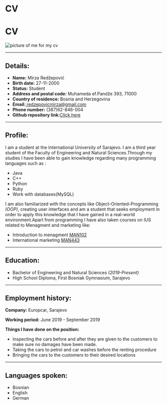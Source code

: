 # CV
<html>
<head>
<title>CV</title>

</head>
<body>


<h1>CV</h1>
<img src="https://lh3.googleusercontent.com/87DCwvqwi9qb39eDGwv8TQFMRFzf973Et5ayjvLhDHtqHC-1jnWO2LLsU9rg3ITCzEZH2g=s85" alt="picture of me for my cv">
<hr>
<h2><b>Details:</b></h2>
<ul>
    <li><b>Name:</b> Mirza Redžepović</li>
    <li><b>Birth date:</b> 27-11-2000</li>
    <li><b>Status:</b> Student</li>
    <li><b>Address and postal code:</b> Muhameda ef.Pandže 393, 71000</li>
    <li><b>Country of residence:</b> Bosnia and Herzegovina</li>
    <li><b>Email:</b><a href="mailto:redzepovicmirza@gmail.com"> redzepovicmirza@gmail.com</a></li>
    <li><b>Phone number:</b> (387)62-846-004</li>
    <li><b>Github repository link:</b><a href=" https://qo24.github.io/CV/">Click here</a></li>
</ul>
<hr>
<h2><b>Profile:</b></h2>
<p>I am a student at the International University of Sarajevo.
 I am a third year student of the Faculty of Engineering and Natural Sciences.Through my studies I have been able to gain knowledge regarding many programming languages such as :

<ul>
<li>Java</li>
<li>C++</li>
<li>Python</li>
<li>Ruby</li>
<li>Work with databases(MySQL)</li>
</ul>
I am also familiarized with the concepts like Object-Oriented-Programming <i>(OOP)</i>, creating user interfaces and am a student that seeks employment in order to apply this knowledge that I have gained in a real-world environment.Apart from programming I have also taken courses on IUS related to Menagment and marketing like:
<ul>
<li>Introduction to menagment <a href="https://ecampus.ius.edu.ba/course/man102-introduction-management">MAN102</a></li>
<li>International marketing <a href="https://ecampus.ius.edu.ba/course/man443-international-marketing">MAN443</a></li>    
</ul>
</p>
<hr>
<h2><b>Education:</b></h2>
<ul>
<li>Bachelor of Engineering and Natural Sciences <i>(2019-Present)</i></li>
<li>High School Diploma, First Bosniak Gymnasium, Sarajevo</li>
</ul>
<hr>
<h2><b>Employment history:</b></h2>
<p><b> Company:</b> Europcar, Sarajevo</p>
<p><b> Working period:</b> June 2019 - September 2019 </p>
<p><b> Things I have done on the position:</b></p>
    <ul>
<li>Inspecting the cars before and after they are given to the customers to make sure no damages have been made.</li>
<li>Taking the cars to petrol and car washes before the renting procedure</li>
<li>Bringing the cars to the customers to their desired locations</li>
</ul>
<hr>
<h2>Languages spoken:</h2>
<ul>
    <li>Bosnian</li>
    <li>English</li>
    <li>German</li>
</ul>


    
</body>
</html>
